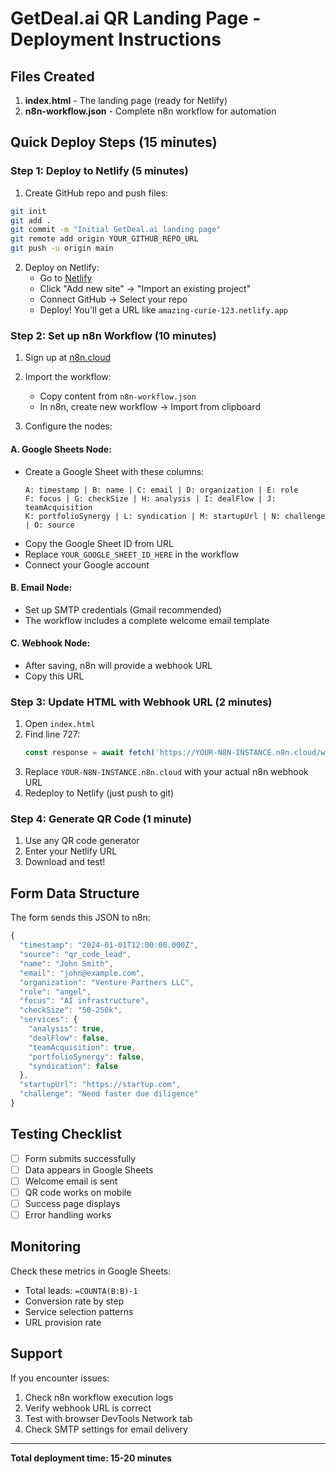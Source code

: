 # GetDeal.ai QR Landing Page - Deployment Instructions

## Files Created

1. **index.html** - The landing page (ready for Netlify)
2. **n8n-workflow.json** - Complete n8n workflow for automation

## Quick Deploy Steps (15 minutes)

### Step 1: Deploy to Netlify (5 minutes)

1. Create GitHub repo and push files:
```bash
git init
git add .
git commit -m "Initial GetDeal.ai landing page"
git remote add origin YOUR_GITHUB_REPO_URL
git push -u origin main
```

2. Deploy on Netlify:
   - Go to [Netlify](https://netlify.com)
   - Click "Add new site" → "Import an existing project"
   - Connect GitHub → Select your repo
   - Deploy! You'll get a URL like `amazing-curie-123.netlify.app`

### Step 2: Set up n8n Workflow (10 minutes)

1. Sign up at [n8n.cloud](https://n8n.cloud)
2. Import the workflow:
   - Copy content from `n8n-workflow.json`
   - In n8n, create new workflow → Import from clipboard

3. Configure the nodes:

#### A. Google Sheets Node:
   - Create a Google Sheet with these columns:
     ```
     A: timestamp | B: name | C: email | D: organization | E: role 
     F: focus | G: checkSize | H: analysis | I: dealFlow | J: teamAcquisition 
     K: portfolioSynergy | L: syndication | M: startupUrl | N: challenge | O: source
     ```
   - Copy the Google Sheet ID from URL
   - Replace `YOUR_GOOGLE_SHEET_ID_HERE` in the workflow
   - Connect your Google account

#### B. Email Node:
   - Set up SMTP credentials (Gmail recommended)
   - The workflow includes a complete welcome email template

#### C. Webhook Node:
   - After saving, n8n will provide a webhook URL
   - Copy this URL

### Step 3: Update HTML with Webhook URL (2 minutes)

1. Open `index.html`
2. Find line 727:
   ```javascript
   const response = await fetch('https://YOUR-N8N-INSTANCE.n8n.cloud/webhook/getdeal-qualifier', {
   ```
3. Replace `YOUR-N8N-INSTANCE.n8n.cloud` with your actual n8n webhook URL
4. Redeploy to Netlify (just push to git)

### Step 4: Generate QR Code (1 minute)

1. Use any QR code generator
2. Enter your Netlify URL
3. Download and test!

## Form Data Structure

The form sends this JSON to n8n:
```javascript
{
  "timestamp": "2024-01-01T12:00:00.000Z",
  "source": "qr_code_lead",
  "name": "John Smith",
  "email": "john@example.com", 
  "organization": "Venture Partners LLC",
  "role": "angel",
  "focus": "AI infrastructure",
  "checkSize": "50-250k",
  "services": {
    "analysis": true,
    "dealFlow": false,
    "teamAcquisition": true,
    "portfolioSynergy": false,
    "syndication": false
  },
  "startupUrl": "https://startup.com",
  "challenge": "Need faster due diligence"
}
```

## Testing Checklist

- [ ] Form submits successfully
- [ ] Data appears in Google Sheets
- [ ] Welcome email is sent
- [ ] QR code works on mobile
- [ ] Success page displays
- [ ] Error handling works

## Monitoring

Check these metrics in Google Sheets:
- Total leads: `=COUNTA(B:B)-1`
- Conversion rate by step
- Service selection patterns
- URL provision rate

## Support

If you encounter issues:
1. Check n8n workflow execution logs
2. Verify webhook URL is correct
3. Test with browser DevTools Network tab
4. Check SMTP settings for email delivery

---

**Total deployment time: 15-20 minutes**